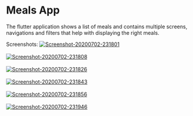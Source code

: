 # Meals App

The flutter application shows a list of meals and contains multiple screens, navigations and filters that help with displaying the right meals. 

Screenshots: 
<a href="https://postimg.cc/V0jP7L2m" target="_blank"><img src="https://i.postimg.cc/V0jP7L2m/Screenshot-20200702-231801.png" alt="Screenshot-20200702-231801"/></a><br/><br/>
<a href="https://postimg.cc/Yjg72b0Z" target="_blank"><img src="https://i.postimg.cc/Yjg72b0Z/Screenshot-20200702-231808.png" alt="Screenshot-20200702-231808"/></a><br/><br/>
<a href="https://postimg.cc/HrSDvNvc" target="_blank"><img src="https://i.postimg.cc/HrSDvNvc/Screenshot-20200702-231826.png" alt="Screenshot-20200702-231826"/></a><br/><br/>
<a href="https://postimg.cc/qzxdyq8G" target="_blank"><img src="https://i.postimg.cc/qzxdyq8G/Screenshot-20200702-231843.png" alt="Screenshot-20200702-231843"/></a><br/><br/>
<a href="https://postimg.cc/SJhhnCzs" target="_blank"><img src="https://i.postimg.cc/SJhhnCzs/Screenshot-20200702-231856.png" alt="Screenshot-20200702-231856"/></a><br/><br/>
<a href="https://postimg.cc/K1chNbfh" target="_blank"><img src="https://i.postimg.cc/K1chNbfh/Screenshot-20200702-231946.png" alt="Screenshot-20200702-231946"/></a><br/><br/>
